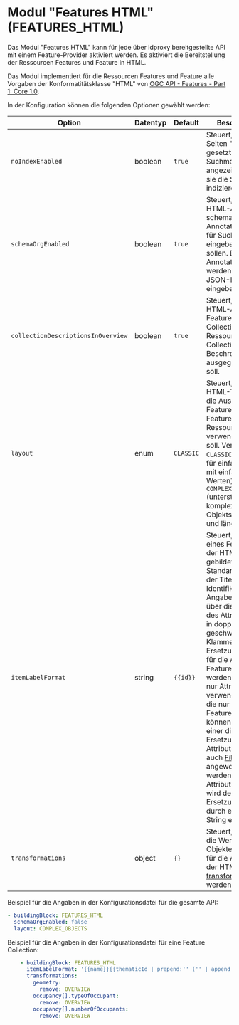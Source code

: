 # Modul "Features HTML" (FEATURES_HTML)

Das Modul "Features HTML" kann für jede über ldproxy bereitgestellte API mit einem Feature-Provider aktiviert werden. Es aktiviert die Bereitstellung der Ressourcen Features und Feature in HTML.

Das Modul implementiert für die Ressourcen Features und Feature alle Vorgaben der Konformatitätsklasse "HTML" von [OGC API - Features - Part 1: Core 1.0](http://www.opengis.net/doc/IS/ogcapi-features-1/1.0#rc_html).

In der Konfiguration können die folgenden Optionen gewählt werden:

|Option |Datentyp |Default |Beschreibung
| --- | --- | --- | ---
|`noIndexEnabled` |boolean |`true` |Steuert, ob in allen Seiten "noIndex" gesetzt wird und Suchmaschinen angezeigt wird, dass sie die Seiten nicht indizieren sollen.
|`schemaOrgEnabled` |boolean |`true` |Steuert, ob in die HTML-Ausgabe schema.org-Annotationen, z.B. für Suchmaschinen, eingebettet sein sollen. Die Annotationen werden im Format JSON-LD eingebettet.
|`collectionDescriptionsInOverview`  |boolean |`true` |Steuert, ob in der HTML-Ausgabe der Feature-Collections-Ressource für jede Collection die Beschreibung ausgegeben werden soll.
|`layout` |enum |`CLASSIC` |Steuert, welches HTML-Template für die Ausgabe der Features- und Feature-Ressourcen verwendet werden soll. Verfügbar sind `CLASSIC` (vor allem für einfache Objekte mit einfachen Werten) und `COMPLEX_OBJECTS` (unterstützt auch komplexere Objektstrukturen und längere Werte).
|`itemLabelFormat` |string |`{{id}}` |Steuert, wie der Titel eines Features in der HTML-Ausgabe gebildet wird. Standardmäßig ist der Titel der Identifikator. In der Angabe können über die Angabe des Attributnamens in doppelt-geschweiften Klammern Ersetzungspunkte für die Attribute des Features verwendet werden. Es können nur Attribute verwendet werden, die nur einmal pro Feature vorkommen können. Neben einer direkten Ersetzung mit dem Attributwert können auch [Filter](general-rules.md#String-Template-Filter) angewendet werden. Ist ein Attribut `null`, dann wird der Ersetzungspunkt durch einen leeren String ersetzt.
|`transformations` |object |`{}` |Steuert, ob und wie die Werte von Objekteigenschaften für die Ausgabe in der HTML-Ausgabe [transformiert](general-rules.md#transformations) werden.

Beispiel für die Angaben in der Konfigurationsdatei für die gesamte API:

```yaml
- buildingBlock: FEATURES_HTML
  schemaOrgEnabled: false
  layout: COMPLEX_OBJECTS
```

Beispiel für die Angaben in der Konfigurationsdatei für eine Feature Collection:

```yaml
    - buildingBlock: FEATURES_HTML
      itemLabelFormat: '{{name}}{{thematicId | prepend:'' ('' | append:'')''}}'
      transformations:
        geometry:
          remove: OVERVIEW
        occupancy[].typeOfOccupant:
          remove: OVERVIEW
        occupancy[].numberOfOccupants:
          remove: OVERVIEW
```
